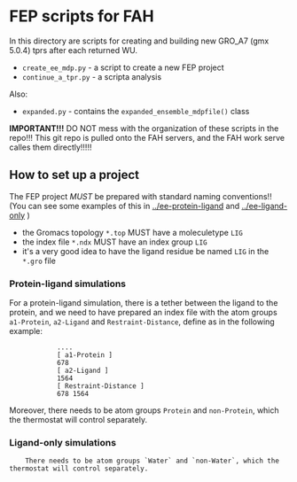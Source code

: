 # FEP scripts for FAH

In this directory are scripts for creating and building new GRO_A7 (gmx 5.0.4) tprs after each returned WU.

* `create_ee_mdp.py` - a script to create a new FEP project 
* `continue_a_tpr.py` - a scripta analysis

Also:
* `expanded.py`  - contains the  `expanded_ensemble_mdpfile()` class 

**IMPORTANT!!!** DO NOT mess with the organization of these scripts in the repo!!! 
This git repo is pulled onto the FAH servers, and the FAH work serve calles them directly!!!!!

## How to set up a project

The FEP project _MUST_ be prepared with standard naming conventions!!
(You can see some examples of this in [../ee-protein-ligand](../ee-protein-ligand) and [../ee-ligand-only](../ee-ligand-only) )

* the Gromacs topology `*.top` MUST have a moleculetype `LIG`
* the index file `*.ndx` MUST have an index group `LIG` 
* it's a very good idea to have the ligand residue be named `LIG` in the `*.gro` file

### Protein-ligand simulations ###

For a protein-ligand simulation, there is a tether between the ligand to the protein,
and we need to have prepared an index file with the atom groups `a1-Protein`, `a2-Ligand` and `Restraint-Distance`,
define as in the following example:
```
            ....
            [ a1-Protein ]
            678
            [ a2-Ligand ]
            1564
            [ Restraint-Distance ]
            678 1564
```
Moreover, there needs to be atom groups `Protein` and `non-Protein`, which the thermostat will control separately.

### Ligand-only simulations ###
        There needs to be atom groups `Water` and `non-Water`, which the thermostat will control separately.
